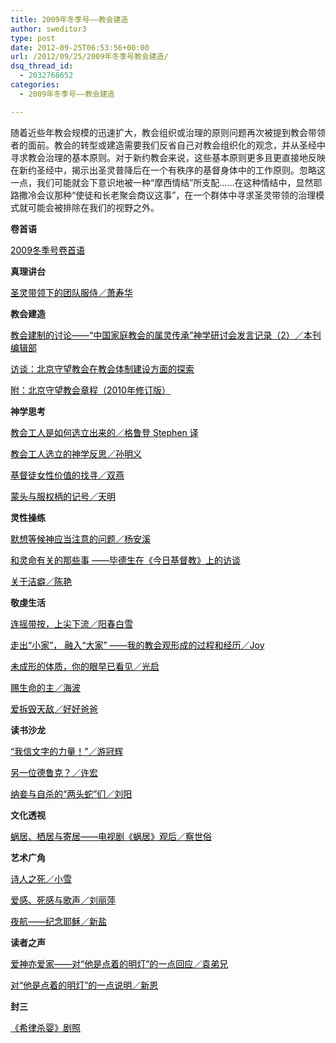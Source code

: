 ```yaml
---
title: 2009年冬季号——教会建造
author: sweditor3
type: post
date: 2012-09-25T06:53:56+00:00
url: /2012/09/25/2009年冬季号教会建造/
dsq_thread_id:
  - 2032768652
categories:
  - 2009年冬季号——教会建造

---
```

随着近些年教会规模的迅速扩大，教会组织或治理的原则问题再次被提到教会带领者的面前。教会的转型或建造需要我们反省自己对教会组织化的观念，并从圣经中寻求教会治理的基本原则。对于新约教会来说，这些基本原则更多且更直接地反映在新约圣经中，揭示出圣灵普降后在一个有秩序的基督身体中的工作原则。忽略这一点，我们可能就会下意识地被一种“摩西情结”所支配……在这种情结中，显然耶路撒冷会议那种“使徒和长老聚会商议这事”，在一个群体中寻求圣灵带领的治理模式就可能会被排除在我们的视野之外。

**卷首语**

<span style="color: #000000;"><a href="/2012/09/25/2009冬季号卷首语/"><span style="color: #000000;">2009冬季号卷首语</span></a></span>

**真理讲台**

<span style="color: #000000;"><a href="/2012/09/25/圣灵带领下的团队服侍/"><span style="color: #000000;">圣灵带领下的团队服侍／萧寿华</span></a></span>

**教会建造**

<span style="color: #000000;"><a href="/2012/09/25/教会建制的讨论中国家庭教会的属灵传承/"><span style="color: #000000;">教会建制的讨论——“中国家庭教会的属灵传承”神学研讨会发言记录（2）／本刊编辑部</span></a></span>
  
<span style="color: #000000;"><a href="/2012/09/25/访谈北京守望教会在教会体制建设方面的探索/"><span style="color: #000000;">访谈：北京守望教会在教会体制建设方面的探索</span></a></span>
  
[<span style="color: #000000;"><span style="color: #000000;">附：北京守望教会章程（2010年修订版）</span></span>][1]

**神学思考**

<span style="color: #000000;"><a href="/2012/09/25/教会工人是如何选立出来的/"><span style="color: #000000;">教会工人是如何选立出来的／格鲁登 Stephen 译</span></a></span>
  
<span style="color: #000000;"><a href="/2012/09/25/教会工人选立的神学反思/"><span style="color: #000000;">教会工人选立的神学反思／孙明义</span></a></span>
  
<span style="color: #000000;"><a href="/2012/09/25/基督徒女性价值的找寻/"><span style="color: #000000;">基督徒女性价值的找寻／双燕</span></a></span>
  
<span style="color: #000000;"><a href="/2012/09/25/蒙头与服权柄的记号1/"><span style="color: #000000;">蒙头与服权柄的记号／天明</span></a></span>

**灵性操练**

<span style="color: #000000;"><a href="/2012/09/25/默想等候神应当注意的问题/"><span style="color: #000000;">默想等候神应当注意的问题／杨安溪</span></a></span>
  
<span style="color: #000000;"><a href="/2012/09/25/和灵命有关的那些事毕德生在今日基督教/"><span style="color: #000000;">和灵命有关的那些事 ——毕德生在《今日基督教》上的访谈</span></a></span>
  
<span style="color: #000000;"><a href="/2012/09/25/关于洁癖/"><span style="color: #000000;">关于洁癖／陈艳</span></a></span>

**敬虔生活**

<span style="color: #000000;"><a href="/2012/09/25/连摇带按上尖下流/"><span style="color: #000000;">连摇带按，上尖下流／阳春白雪</span></a></span>
  
<span style="color: #000000;"><a href="/2012/09/25/走出小家融入大家我的教会观形成/"><span style="color: #000000;">走出“小家”， 融入“大家” ——我的教会观形成的过程和经历／Joy</span></a></span>
  
<span style="color: #000000;"><a href="/2012/09/25/未成型的体质你的眼早已看见/"><span style="color: #000000;">未成形的体质，你的眼早已看见／光启</span></a></span>
  
<span style="color: #000000;"><a href="/2012/09/25/赐生命的主/"><span style="color: #000000;">赐生命的主／海波</span></a></span>
  
<span style="color: #000000;"><a href="/2012/09/25/爱拆毁天敌/"><span style="color: #000000;">爱拆毁天敌／好好爸爸</span></a></span>

**读书沙龙**

<span style="color: #000000;"><a href="/2012/09/25/我信文字的力量/"><span style="color: #000000;">“我信文字的力量！”／游冠辉</span></a></span>
  
<span style="color: #000000;"><a href="/2012/09/25/另一位德鲁克1/"><span style="color: #000000;">另一位德鲁克？／许宏</span></a></span>
  
<span style="color: #000000;"><a href="/2012/09/25/纳妾与自杀的两头蛇们/"><span style="color: #000000;">纳妾与自杀的“两头蛇”们／刘阳</span></a></span>

**文化透视**

<span style="color: #000000;"><a href="/2012/09/25/蜗居栖居与寄居电视剧蜗居观后/"><span style="color: #000000;">蜗居、栖居与寄居——电视剧《蜗居》观后／察世俗</span></a></span>

**艺术广角**

<span style="color: #000000;"><a href="/2012/09/25/诗人之死/"><span style="color: #000000;">诗人之死／小雪</span></a></span>
  
<span style="color: #000000;"><a href="/2012/09/25/爱感死感与歌声/"><span style="color: #000000;">爱感、死感与歌声／刘丽萍</span></a></span>
  
<span style="color: #000000;"><a href="/2012/09/25/夜航纪念耶稣/"><span style="color: #000000;">夜航——纪念耶稣／新盐</span></a></span>

**读者之声**

<span style="color: #000000;"><a href="/2012/09/25/爱神亦爱家对他是点着的明灯的一点回应1/"><span style="color: #000000;">爱神亦爱家——对“他是点着的明灯”的一点回应／袁弟兄</span></a></span>
  
<span style="color: #000000;"><a href="/2012/09/25/对他是点着的明灯的一点说明/"><span style="color: #000000;">对“他是点着的明灯”的一点说明／新恩</span></a></span>

**封三**

<span style="color: #000000;"><a href="/2012/09/25/希律杀婴/"><span style="color: #000000;">《希律杀婴》剧照</span></a></span>

 [1]: http://t5.shwchurch.org/2010/01/25/%E5%8C%97%E4%BA%AC%E5%AE%88%E6%9C%9B%E6%95%99%E4%BC%9A%E7%AB%A0%E7%A8%8B%EF%BC%882010%E5%B9%B4%E4%BF%AE%E8%AE%A2%E7%89%88%EF%BC%89/